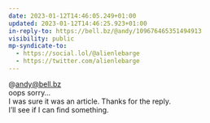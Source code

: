 ```yaml
---
date: 2023-01-12T14:46:05.249+01:00
updated: 2023-01-12T14:46:25.923+01:00
in-reply-to: https://bell.bz/@andy/109676465351494913
visibility: public
mp-syndicate-to:
  - https://social.lol/@alienlebarge
  - https://twitter.com/alienlebarge
---
```

@andy@bell.bz  
oops sorry…  
I was sure it was an article. Thanks for the reply.  
I’ll see if I can find something.
